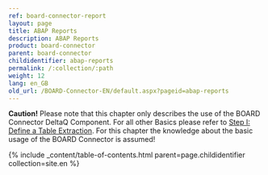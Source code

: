 ```yaml
---
ref: board-connector-report
layout: page
title: ABAP Reports
description: ABAP Reports
product: board-connector
parent: board-connector
childidentifier: abap-reports
permalink: /:collection/:path
weight: 12
lang: en_GB
old_url: /BOARD-Connector-EN/default.aspx?pageid=abap-reports
---
```


**Caution!** Please note that this chapter only describes the use of the BOARD Connector DeltaQ Component. For all other Basics please refer to [Step I: Define a Table Extraction](./getting-started-table/step1-define-table-extraction). For this chapter the knowledge about the basic usage of the BOARD Connector is assumed! 

{% include _content/table-of-contents.html parent=page.childidentifier collection=site.en %}
